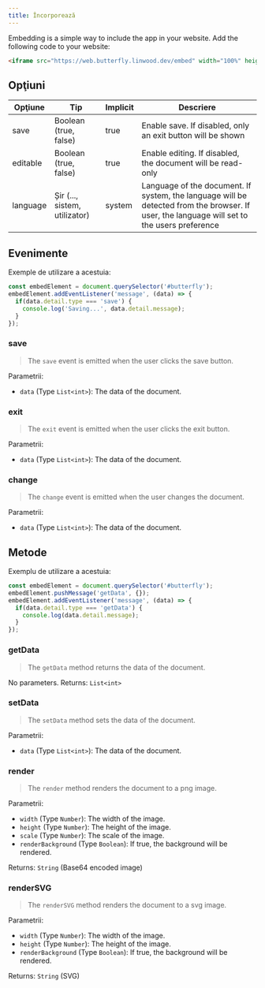 ```yaml
---
title: Încorporează
---
```


Embedding is a simple way to include the app in your website.
Add the following code to your website:

```html
<iframe src="https://web.butterfly.linwood.dev/embed" width="100%" height="500px" allowtransparency="true"></iframe>
```

## Opţiuni

| Opţiune  | Tip                                                                                              | Implicit | Descriere                                                                                                                                                                   |
| -------- | ------------------------------------------------------------------------------------------------ | -------- | --------------------------------------------------------------------------------------------------------------------------------------------------------------------------- |
| save     | Boolean (true, false)                                                         | true     | Enable save. If disabled, only an exit button will be shown                                                                                                 |
| editable | Boolean (true, false)                                                         | true     | Enable editing. If disabled, the document will be read-only                                                                                                 |
| language | Șir (..., sistem, utilizator) | system   | Language of the document. If system, the language will be detected from the browser. If user, the language will set to the users preference |

## Evenimente

Exemple de utilizare a acestuia:

```javascript
const embedElement = document.querySelector('#butterfly');
embedElement.addEventListener('message', (data) => {
  if(data.detail.type === 'save') {
    console.log('Saving...', data.detail.message);
  }
});
```

### save

> The `save` event is emitted when the user clicks the save button.

Parametrii:

- `data` (Type `List<int>`): The data of the document.

### exit

> The `exit` event is emitted when the user clicks the exit button.

Parametrii:

- `data` (Type `List<int>`): The data of the document.

### change

> The `change` event is emitted when the user changes the document.

Parametrii:

- `data` (Type `List<int>`): The data of the document.

## Metode

Exemplu de utilizare a acestuia:

```javascript
const embedElement = document.querySelector('#butterfly');
embedElement.pushMessage('getData', {});
embedElement.addEventListener('message', (data) => {
  if(data.detail.type === 'getData') {
    console.log(data.detail.message);
  }
});
```

### getData

> The `getData` method returns the data of the document.

No parameters.
Returns: `List<int>`

### setData

> The `setData` method sets the data of the document.

Parametrii:

- `data` (Type `List<int>`): The data of the document.

### render

> The `render` method renders the document to a png image.

Parametrii:

- `width` (Type `Number`): The width of the image.
- `height` (Type `Number`): The height of the image.
- `scale` (Type `Number`): The scale of the image.
- `renderBackground` (Type `Boolean`): If true, the background will be rendered.

Returns: `String` (Base64 encoded image)

### renderSVG

> The `renderSVG` method renders the document to a svg image.

Parametrii:

- `width` (Type `Number`): The width of the image.
- `height` (Type `Number`): The height of the image.
- `renderBackground` (Type `Boolean`): If true, the background will be rendered.

Returns: `String` (SVG)

